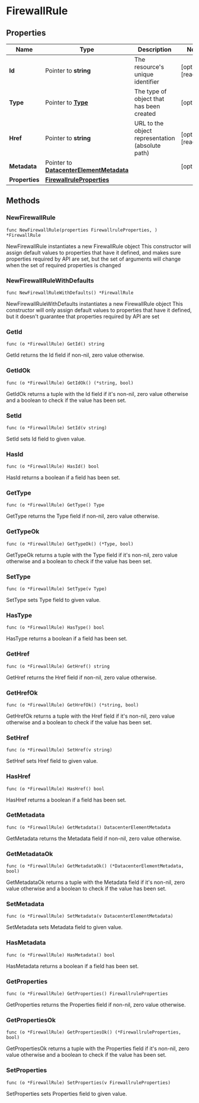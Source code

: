 # FirewallRule

## Properties

|Name | Type | Description | Notes|
|------------ | ------------- | ------------- | -------------|
|**Id** | Pointer to **string** | The resource&#39;s unique identifier | [optional] [readonly] |
|**Type** | Pointer to [**Type**](Type.md) | The type of object that has been created | [optional] |
|**Href** | Pointer to **string** | URL to the object representation (absolute path) | [optional] [readonly] |
|**Metadata** | Pointer to [**DatacenterElementMetadata**](DatacenterElementMetadata.md) |  | [optional] |
|**Properties** | [**FirewallruleProperties**](FirewallruleProperties.md) |  | |

## Methods

### NewFirewallRule

`func NewFirewallRule(properties FirewallruleProperties, ) *FirewallRule`

NewFirewallRule instantiates a new FirewallRule object
This constructor will assign default values to properties that have it defined,
and makes sure properties required by API are set, but the set of arguments
will change when the set of required properties is changed

### NewFirewallRuleWithDefaults

`func NewFirewallRuleWithDefaults() *FirewallRule`

NewFirewallRuleWithDefaults instantiates a new FirewallRule object
This constructor will only assign default values to properties that have it defined,
but it doesn't guarantee that properties required by API are set

### GetId

`func (o *FirewallRule) GetId() string`

GetId returns the Id field if non-nil, zero value otherwise.

### GetIdOk

`func (o *FirewallRule) GetIdOk() (*string, bool)`

GetIdOk returns a tuple with the Id field if it's non-nil, zero value otherwise
and a boolean to check if the value has been set.

### SetId

`func (o *FirewallRule) SetId(v string)`

SetId sets Id field to given value.

### HasId

`func (o *FirewallRule) HasId() bool`

HasId returns a boolean if a field has been set.

### GetType

`func (o *FirewallRule) GetType() Type`

GetType returns the Type field if non-nil, zero value otherwise.

### GetTypeOk

`func (o *FirewallRule) GetTypeOk() (*Type, bool)`

GetTypeOk returns a tuple with the Type field if it's non-nil, zero value otherwise
and a boolean to check if the value has been set.

### SetType

`func (o *FirewallRule) SetType(v Type)`

SetType sets Type field to given value.

### HasType

`func (o *FirewallRule) HasType() bool`

HasType returns a boolean if a field has been set.

### GetHref

`func (o *FirewallRule) GetHref() string`

GetHref returns the Href field if non-nil, zero value otherwise.

### GetHrefOk

`func (o *FirewallRule) GetHrefOk() (*string, bool)`

GetHrefOk returns a tuple with the Href field if it's non-nil, zero value otherwise
and a boolean to check if the value has been set.

### SetHref

`func (o *FirewallRule) SetHref(v string)`

SetHref sets Href field to given value.

### HasHref

`func (o *FirewallRule) HasHref() bool`

HasHref returns a boolean if a field has been set.

### GetMetadata

`func (o *FirewallRule) GetMetadata() DatacenterElementMetadata`

GetMetadata returns the Metadata field if non-nil, zero value otherwise.

### GetMetadataOk

`func (o *FirewallRule) GetMetadataOk() (*DatacenterElementMetadata, bool)`

GetMetadataOk returns a tuple with the Metadata field if it's non-nil, zero value otherwise
and a boolean to check if the value has been set.

### SetMetadata

`func (o *FirewallRule) SetMetadata(v DatacenterElementMetadata)`

SetMetadata sets Metadata field to given value.

### HasMetadata

`func (o *FirewallRule) HasMetadata() bool`

HasMetadata returns a boolean if a field has been set.

### GetProperties

`func (o *FirewallRule) GetProperties() FirewallruleProperties`

GetProperties returns the Properties field if non-nil, zero value otherwise.

### GetPropertiesOk

`func (o *FirewallRule) GetPropertiesOk() (*FirewallruleProperties, bool)`

GetPropertiesOk returns a tuple with the Properties field if it's non-nil, zero value otherwise
and a boolean to check if the value has been set.

### SetProperties

`func (o *FirewallRule) SetProperties(v FirewallruleProperties)`

SetProperties sets Properties field to given value.




